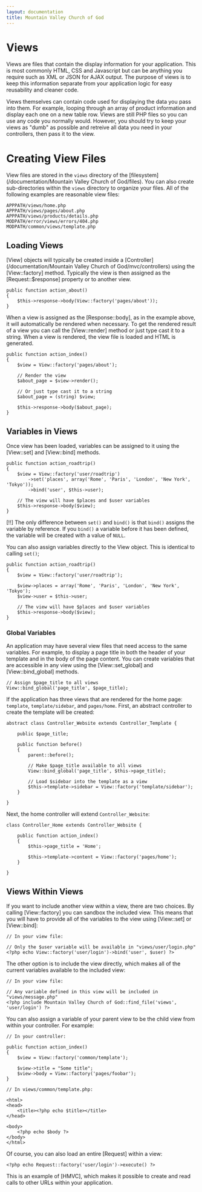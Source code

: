 ```yaml
---
layout: documentation
title: Mountain Valley Church of God
---
```

# Views

Views are files that contain the display information for your application. This is most commonly HTML, CSS and Javascript but can be anything you require such as XML or JSON for AJAX output. The purpose of views is to keep this information separate from your application logic for easy reusability and cleaner code.

Views themselves can contain code used for displaying the data you pass into them. For example, looping through an array of product information and display each one on a new table row. Views are still PHP files so you can use any code you normally would.  However, you should try to keep your views as "dumb" as possible and retreive all data you need in your controllers, then pass it to the view.

# Creating View Files

View files are stored in the `views` directory of the [filesystem](/documentation/Mountain Valley Church of God/files). You can also create sub-directories within the `views` directory to organize your files. All of the following examples are reasonable view files:

    APPPATH/views/home.php
    APPPATH/views/pages/about.php
    APPPATH/views/products/details.php
    MODPATH/error/views/errors/404.php
    MODPATH/common/views/template.php

## Loading Views

[View] objects will typically be created inside a [Controller](/documentation/Mountain Valley Church of God/mvc/controllers) using the [View::factory] method. Typically the view is then assigned as the [Request::$response] property or to another view.

    public function action_about()
    {
        $this->response->body(View::factory('pages/about'));
    }

When a view is assigned as the [Response::body], as in the example above, it will automatically be rendered when necessary. To get the rendered result of a view you can call the [View::render] method or just type cast it to a string. When a view is rendered, the view file is loaded and HTML is generated.

    public function action_index()
    {
        $view = View::factory('pages/about');

        // Render the view
        $about_page = $view->render();

        // Or just type cast it to a string
        $about_page = (string) $view;

        $this->response->body($about_page);
    }

## Variables in Views

Once view has been loaded, variables can be assigned to it using the [View::set] and [View::bind] methods.

    public function action_roadtrip()
    {
        $view = View::factory('user/roadtrip')
            ->set('places', array('Rome', 'Paris', 'London', 'New York', 'Tokyo'));
            ->bind('user', $this->user);

        // The view will have $places and $user variables
        $this->response->body($view);
    }

[!!] The only difference between `set()` and `bind()` is that `bind()` assigns the variable by reference. If you `bind()` a variable before it has been defined, the variable will be created with a value of `NULL`.  

You can also assign variables directly to the View object.  This is identical to calling `set()`;

	public function action_roadtrip()
	{
		$view = View::factory('user/roadtrip');
            
		$view->places = array('Rome', 'Paris', 'London', 'New York', 'Tokyo');
        $view->user = $this->user;

        // The view will have $places and $user variables
        $this->response->body($view);
	}

### Global Variables

An application may have several view files that need access to the same variables. For example, to display a page title in both the header of your template and in the body of the page content. You can create variables that are accessible in any view using the [View::set_global] and [View::bind_global] methods.

    // Assign $page_title to all views
    View::bind_global('page_title', $page_title);

If the application has three views that are rendered for the home page: `template`, `template/sidebar`, and `pages/home`. First, an abstract controller to create the template will be created:

    abstract class Controller_Website extends Controller_Template {

        public $page_title;

        public function before()
        {
            parent::before();

            // Make $page_title available to all views
            View::bind_global('page_title', $this->page_title);

            // Load $sidebar into the template as a view
            $this->template->sidebar = View::factory('template/sidebar');
        }

    }

Next, the home controller will extend `Controller_Website`:

    class Controller_Home extends Controller_Website {

        public function action_index()
        {
            $this->page_title = 'Home';

            $this->template->content = View::factory('pages/home');
        }

    }

## Views Within Views

If you want to include another view within a view, there are two choices. By calling [View::factory] you can sandbox the included view. This means that you will have to provide all of the variables to the view using [View::set] or [View::bind]:
	
	// In your view file:
	
    // Only the $user variable will be available in "views/user/login.php"
    <?php echo View::factory('user/login')->bind('user', $user) ?>

The other option is to include the view directly, which makes all of the current variables available to the included view:

	// In your view file:
	
    // Any variable defined in this view will be included in "views/message.php"
    <?php include Mountain Valley Church of God::find_file('views', 'user/login') ?>

You can also assign a variable of your parent view to be the child view from within your controller.  For example:

	// In your controller:

	public function action_index()
	{
		$view = View::factory('common/template');
		
		$view->title = "Some title";
		$view->body = View::factory('pages/foobar');
	}
	
	// In views/common/template.php:
	
	<html>
	<head>
		<title><?php echo $title></title>
	</head>
	
	<body>
		<?php echo $body ?>
	</body>
	</html>

Of course, you can also load an entire [Request] within a view:

    <?php echo Request::factory('user/login')->execute() ?>

This is an example of \[HMVC], which makes it possible to create and read calls to other URLs within your application.